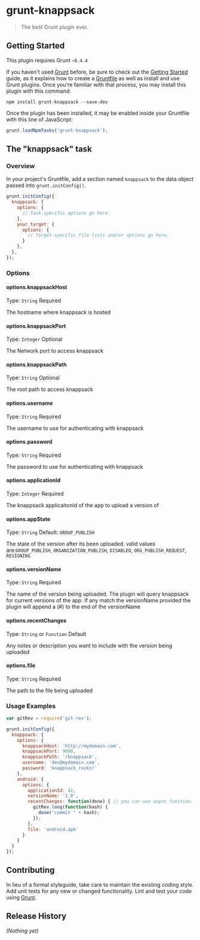 # grunt-knappsack

> The best Grunt plugin ever.

## Getting Started
This plugin requires Grunt `~0.4.4`

If you haven't used [Grunt](http://gruntjs.com/) before, be sure to check out the [Getting Started](http://gruntjs.com/getting-started) guide, as it explains how to create a [Gruntfile](http://gruntjs.com/sample-gruntfile) as well as install and use Grunt plugins. Once you're familiar with that process, you may install this plugin with this command:

```shell
npm install grunt-knappsack --save-dev
```

Once the plugin has been installed, it may be enabled inside your Gruntfile with this line of JavaScript:

```js
grunt.loadNpmTasks('grunt-knappsack');
```

## The "knappsack" task

### Overview
In your project's Gruntfile, add a section named `knappsack` to the data object passed into `grunt.initConfig()`.

```js
grunt.initConfig({
  knappsack: {
    options: {
      // Task-specific options go here.
    },
    your_target: {
      options: {
        // Target-specific file lists and/or options go here.
      }
    },
  },
});
```

### Options

#### options.knappsackHost
Type: `String`
Required

The hostname where knappsack is hosted

#### options.knappsackPort
Type: `Integer`
Optional

The Network port to access knappsack

#### options.knappsackPath
Type: `String`
Optional

The root path to access knappsack

#### options.username
Type: `String`
Required

The username to use for authenticating with knappsack

#### options.password
Type: `String`
Required

The password to use for authenticating with knappsack

#### options.applicationId
Type: `Integer`
Required

The knappsack applicaitonId of the app to upload a version of

#### options.appState
Type: `String`
Default: `GROUP_PUBLISH`

The state of the version after its been uploaded. valid values are:`GROUP_PUBLISH`, `ORGANIZATION_PUBLISH`, `DISABLED`, `ORG_PUBLISH_REQUEST`, `RESIGNING`

#### options.versionName
Type: `String`
Required

The name of the version being uploaded. The plugin will query knappsack for current versions of the app. If any match the versionName provided the plugin will append a (#<number>) to the end of the versionName

#### options.recentChanges
Type: `String` or `Function`
Default ` `

Any notes or description you want to include with the version being uploaded

#### options.file
Type: `String`
Required

The path to the file being uploaded

### Usage Examples

```js
var gitRev = require('git-rev');

grunt.initConfig({
  knappsack: {
    options: {
      knappsackHost: 'http://mydomain.com',
      knappsackPort: 9090,
      knappsackPath: '/knappsack',
      username: 'dev@mydomain.com',
      password: 'knappsack_rocks!'
    },
    android: {
      options: {
        applicationId: 42,
        versionName: '1.0',
        recentChanges: function(done) { // you can use async function.
          gitRev.long(function(hash) {
            done("commit " + hash);
          });
        },
        file: 'android.apk'
      }
    }
  }
});
```

## Contributing
In lieu of a formal styleguide, take care to maintain the existing coding style. Add unit tests for any new or changed functionality. Lint and test your code using [Grunt](http://gruntjs.com/).

## Release History
_(Nothing yet)_
